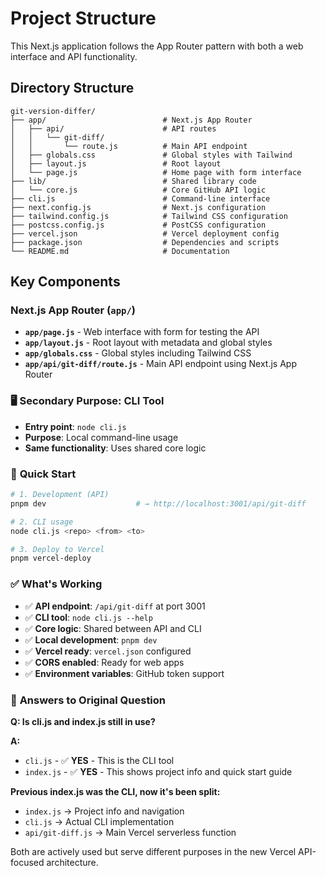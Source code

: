 # Project Structure

This Next.js application follows the App Router pattern with both a web interface and API functionality.

## Directory Structure

```
git-version-differ/
├── app/                          # Next.js App Router
│   ├── api/                      # API routes
│   │   └── git-diff/            
│   │       └── route.js          # Main API endpoint
│   ├── globals.css               # Global styles with Tailwind
│   ├── layout.js                 # Root layout
│   └── page.js                   # Home page with form interface
├── lib/                          # Shared library code
│   └── core.js                   # Core GitHub API logic
├── cli.js                        # Command-line interface
├── next.config.js                # Next.js configuration
├── tailwind.config.js            # Tailwind CSS configuration
├── postcss.config.js             # PostCSS configuration
├── vercel.json                   # Vercel deployment config
├── package.json                  # Dependencies and scripts
└── README.md                     # Documentation
```

## Key Components

### Next.js App Router (`app/`)

- **`app/page.js`** - Web interface with form for testing the API
- **`app/layout.js`** - Root layout with metadata and global styles
- **`app/globals.css`** - Global styles including Tailwind CSS
- **`app/api/git-diff/route.js`** - Main API endpoint using Next.js App Router

### 🖥️ **Secondary Purpose: CLI Tool**

- **Entry point**: `node cli.js`
- **Purpose**: Local command-line usage
- **Same functionality**: Uses shared core logic

### 🚀 **Quick Start**

```bash
# 1. Development (API)
pnpm dev                    # → http://localhost:3001/api/git-diff

# 2. CLI usage
node cli.js <repo> <from> <to>

# 3. Deploy to Vercel
pnpm vercel-deploy
```

### ✅ **What's Working**

- ✅ **API endpoint**: `/api/git-diff` at port 3001
- ✅ **CLI tool**: `node cli.js --help`
- ✅ **Core logic**: Shared between API and CLI
- ✅ **Local development**: `pnpm dev`
- ✅ **Vercel ready**: `vercel.json` configured
- ✅ **CORS enabled**: Ready for web apps
- ✅ **Environment variables**: GitHub token support

### 📝 **Answers to Original Question**

**Q: Is cli.js and index.js still in use?**

**A:** 
- `cli.js` - ✅ **YES** - This is the CLI tool
- `index.js` - ✅ **YES** - This shows project info and quick start guide

**Previous index.js was the CLI, now it's been split:**
- `index.js` → Project info and navigation
- `cli.js` → Actual CLI implementation  
- `api/git-diff.js` → Main Vercel serverless function

Both are actively used but serve different purposes in the new Vercel API-focused architecture.
